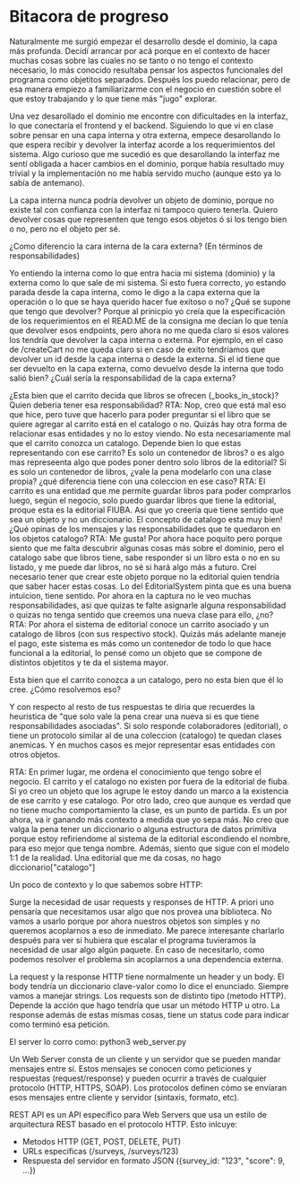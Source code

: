 # Bitacora de progreso

Naturalmente me surgió empezar el desarrollo desde el dominio, la capa más profunda. Decidí arrancar por acá porque en el contexto de hacer muchas cosas sobre las cuales no se tanto o no tengo el contexto necesario, lo más conocido resultaba pensar los aspectos funcionales del programa como objetitos separados.
Después los puedo relacionar, pero de esa manera empiezo a familiarizarme con el negocio en cuestión sobre el que estoy trabajando y lo que tiene más "jugo" explorar.

Una vez desarollado el dominio me encontre con dificultades en la interfaz, lo que conectaría el frontend y el backend. Siguiendo lo que vi en clase sobre pensar en una capa interna y otra externa, empece desarollando lo que espera recibir y devolver la interfaz acorde a los requerimientos del sistema.
Algo curioso que me sucedió es que desarollando la interfaz me sentí obligada a hacer cambios en el dominio, porque había resultado muy trivial y la implementación no me había servido mucho (aunque esto ya lo sabía de antemano).

La capa interna nunca podría devolver un objeto de dominio, porque no existe tal con confianza con la interfaz ni tampoco quiero tenerla. Quiero devolver cosas que representen que tengo esos objetos ó si los tengo bien o no, pero no el objeto per sé.

¿Como diferencio la cara interna de la cara externa? (En términos de responsabilidades)

Yo entiendo la interna como lo que entra hacia mi sistema (dominio) y la externa como lo que sale de mi sistema. Si esto fuera correcto, yo estando parada desde la capa interna, como le digo a la capa externa que la operación o lo que se haya querido hacer fue exitoso o no? ¿Qué se supone que tengo que devolver? Porque al prinicpio yo creía que la especificación de los requerimientos en el READ.ME de la consigna me decían lo que tenía que devolver esos endpoints, pero ahora no me queda claro si esos valores los tendría que devolver la capa interna o externa. Por ejemplo, en el caso de /createCart no me queda claro si en caso de exito tendríamos que devolver un id desde la capa interna o desde la externa. Si el id tiene que ser devuelto en la capa externa, como devuelvo desde la interna que todo salió bien? ¿Cuál sería la responsabilidad de la capa externa?

¿Esta bien que el carrito decida que libros se ofrecen (_books_in_stock)?  Quien deberia tener esa responsabilidad?
  RTA: Nop, creo que está mal eso que hice, pero tuve que hacerlo para poder preguntar si el libro que se quiere agregar al carrito está en el catalogo o no. Quizás hay otra forma de relacionar esas entidades y no lo estoy viendo.
 No esta necesariamente mal que el carrito conozca un catalogo. Depende bien lo que estas representando con ese carrito? Es solo un contenedor de libros? o es algo mas represeenta algo que podes poner dentro solo libros de la editorial? Si es solo un contenedor de libros, ¿vale la pena modelarlo con una clase propia? ¿qué diferencia tiene con  una coleccion en ese caso?
  RTA: El carrito es una entidad que me permite guardar libros para poder comprarlos luego, según el negocio, solo puedo guardar libros que tiene la editorial, proque esta es la editorial FIUBA. Asi que yo creería que tiene sentido que sea un objeto y no un diccionario.
El concepto de catalogo esta muy bien!  ¿Qué opinas de los mensajes y las responsabilidades que te quedaron en los objetos catalogo?
  RTA: Me gusta! Por ahora hace poquito pero porque siento que me falta descubrir algunas cosas más sobre el dominio, pero el catalogo sabe que libros tiene, sabe responder si un libro esta o no en su listado, y me puede dar libros, no sé si hará algo más a futuro. Creí necesario tener que crear este objeto porque no la editorial quien tendría que saber hacer estas cosas.
Lo del EditorialSystem pinta que es una buena intuicion, tiene sentido. Por ahora en la captura no le veo muchas responsabilidades, asi que quizas te falte asignarle alguna responsabilidad o quizas no tenga sentido que creemos una nueva clase para ello, ¿no?
  RTA: Por ahora el sistema de editorial conoce un carrito asociado y un catalogo de libros (con sus respectivo stock). Quizás más adelante maneje el pago, este sistema es más como un contenedor de todo lo que hace funcional a la editorial, lo pensé como un objeto que se compone de distintos objetitos y te da el sistema mayor.

Esta bien que el carrito conozca a un catalogo, pero no esta bien que él lo cree.  ¿Cómo resolvemos eso?

Y con respecto al resto de tus respuestas te diria que recuerdes la heuristica de "que solo vale la pena crear una nueva si es que tiene responsabilidades asociadas". Si solo responde colaboradores (editorial), o tiene un protocolo similar al de una coleccion (catalogo)   te quedan clases anemicas. Y en muchos casos es mejor representar esas entidades con otros objetos.

  RTA: En primer lugar, me ordena el conocimiento que tengo sobre el negocio. El carrito y el catalogo no existen por fuera de la editorial de fiuba. Si yo creo un objeto que los agrupe le estoy dando un marco a la existencia de ese carrito y ese catalogo.
Por otro lado, creo que aunque es verdad que no tiene mucho comportamiento la clase, es un punto de partida. Es un por ahora, va ir ganando más contexto a medida que yo sepa más.
No creo que valga la pena tener un diccionario o alguna estructura de datos primitiva porque estoy refiriendome al sistema de la editorial escondiendo el nombre, para eso mejor que tenga nombre.
Además, siento que sigue con el modelo 1:1 de la realidad. Una editorial que me da cosas, no hago diccionario["catalogo"]

Un poco de contexto y lo que sabemos sobre HTTP:

Surge la necesidad de usar requests y responses de HTTP. A priori uno pensaría que necesitamos usar algo que nos provea una biblioteca. No vamos a usarlo porque por ahora nuestros objetos son simples y no queremos acoplarnos a eso de inmediato. Me parece interesante charlarlo después para ver si hubiera que escalar el programa tuvieramos la necesidad de usar algo algún paquete. En caso de necesitarlo, como podemos resolver el problema sin acoplarnos a una dependencia externa.

La request y la response HTTP tiene normalmente un header y un body.
El body tendría un diccionario clave-valor como lo dice el enunciado. Siempre vamos a manejar strings. Los requests son de distinto tipo (metodo HTTP). Depende la acción que hago tendría que usar un método HTTP u otro.
La response además de estas mismas cosas, tiene un status code para indicar como terminó esa petición.

El server lo corro como: python3 web_server.py


Un Web Server consta de un cliente y un servidor que se pueden mandar mensajes entre sí. Estos mensajes se conocen como peticiones y respuestas (request/response) y pueden ocurrir a través de cualquier protocolo (HTTP, HTTPS, SOAP). Los protocolos definen cómo se envíaran esos mensajes entre cliente y servidor (sintaxis, formato, etc).

REST API es un API específico para Web Servers que usa un estilo de arquitectura REST basado en el protocolo HTTP. 
Esto inlcuye:

- Metodos HTTP (GET, POST, DELETE, PUT)
- URLs especificas (/surveys, /surveys/123)
- Respuesta del servidor en formato JSON ({survey_id: "123", "score": 9, ...})





